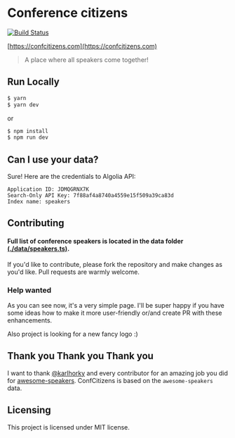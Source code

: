 # Conference citizens

[![Build Status](https://travis-ci.com/yakovlevyuri/confcitizens.svg?branch=master)](https://travis-ci.com/yakovlevyuri/confcitizens)

[https://confcitizens.com](https://confcitizens.com)

> A place where all speakers come together!

## Run Locally

```sh
$ yarn
$ yarn dev
```

or

```sh
$ npm install
$ npm run dev
```

## Can I use your data?

Sure! Here are the credentials to Algolia API:

```plain
Application ID: JDMQGRNX7K
Search-Only API Key: 7f88af4a8740a4559e15f509a39ca83d
Index name: speakers
```

## Contributing

#### Full list of conference speakers is located in the data folder [(./data/speakers.ts)](./data/speakers.ts).

If you'd like to contribute, please fork the repository and make changes as
you'd like. Pull requests are warmly welcome.

### Help wanted

As you can see now, it's a very simple page. I'll be super happy if you have some ideas how to make it more user-friendly or/and create PR with these enhancements.

Also project is looking for a new fancy logo :)

## Thank you Thank you Thank you

I want to thank [@karlhorky](https://github.com/karlhorky) and every contributor for an amazing job you did for [awesome-speakers](https://github.com/karlhorky/awesome-speakers). ConfCitizens is based on the `awesome-speakers` data.

## Licensing

This project is licensed under MIT license.
